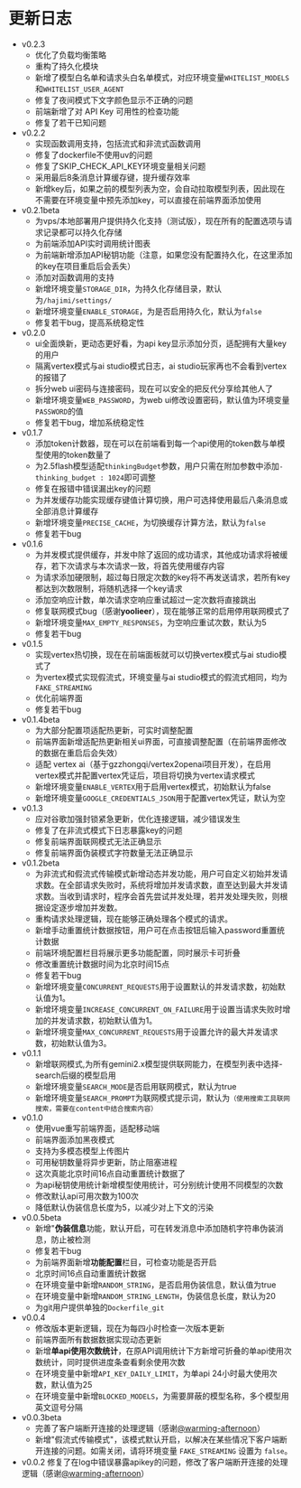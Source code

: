 # 更新日志
* v0.2.3
   * 优化了负载均衡策略
   * 重构了持久化模块
   * 新增了模型白名单和请求头白名单模式，对应环境变量`WHITELIST_MODELS`和`WHITELIST_USER_AGENT`
   * 修复了夜间模式下文字颜色显示不正确的问题
   * 前端新增了对 API Key 可用性的检查功能
   * 修复了若干已知问题
* v0.2.2
    * 实现函数调用支持，包括流式和非流式函数调用
    * 修复了dockerfile不使用uv的问题
    * 修复了SKIP_CHECK_API_KEY环境变量相关问题
    * 采用最后8条消息计算缓存键，提升缓存效率
    * 新增key后，如果之前的模型列表为空，会自动拉取模型列表，因此现在不需要在环境变量中预先添加key，可以直接在前端界面添加使用
* v0.2.1beta
    * 为vps/本地部署用户提供持久化支持（测试版），现在所有的配置选项与请求记录都可以持久化存储
    * 为前端添加API实时调用统计图表
    * 为前端新增添加API秘钥功能（注意，如果您没有配置持久化，在这里添加的key在项目重启后会丢失）
    * 添加对函数调用的支持
    * 新增环境变量`STORAGE_DIR`，为持久化存储目录，默认为`/hajimi/settings/`
    * 新增环境变量`ENABLE_STORAGE`，为是否启用持久化，默认为`false` 
    * 修复若干bug，提高系统稳定性
* v0.2.0
    * ui全面焕新，更动态更好看，为api key显示添加分页，适配拥有大量key的用户
    * 隔离vertex模式与ai studio模式日志，ai studio玩家再也不会看到vertex的报错了
    * 拆分web ui密码与连接密码，现在可以安全的把反代分享给其他人了
    * 新增环境变量`WEB_PASSWORD`，为web ui修改设置密码，默认值为环境变量`PASSWORD`的值
    * 修复若干bug，增加系统稳定性
* v0.1.7
    * 添加token计数器，现在可以在前端看到每一个api使用的token数与单模型使用的token数量了
    * 为2.5flash模型适配`thinkingBudget`参数，用户只需在附加参数中添加`- thinking_budget : 1024`即可调整
    * 修复在报错中错误漏出key的问题
    * 为并发缓存功能实现缓存键值计算切换，用户可选择使用最后八条消息或全部消息计算缓存
    * 新增环境变量`PRECISE_CACHE`，为切换缓存计算方法，默认为`false`
    * 修复若干bug
* v0.1.6
    * 为并发模式提供缓存，并发中除了返回的成功请求，其他成功请求将被缓存，若下次请求与本次请求一致，将首先使用缓存内容
    * 为请求添加硬限制，超过每日限定次数的key将不再发送请求，若所有key都达到次数限制，将随机选择一个key请求
    * 添加空响应计数，单次请求空响应重试超过一定次数将直接跳出
    * 修复联网模式bug（感谢**yoolieer**），现在能够正常的启用停用联网模式了
    * 新增环境变量`MAX_EMPTY_RESPONSES`，为空响应重试次数，默认为5
    * 修复若干bug
* v0.1.5
    * 实现vertex热切换，现在在前端面板就可以切换vertex模式与ai studio模式了
    * 为vertex模式实现假流式，环境变量与ai studio模式的假流式相同，均为`FAKE_STREAMING`
    * 优化前端界面
    * 修复若干bug
* v0.1.4beta
    * 为大部分配置项适配热更新，可实时调整配置
    * 前端界面新增适配热更新相关ui界面，可直接调整配置（在前端界面修改的数据在重启后会失效）
    * 适配 vertex ai（基于gzzhongqi/vertex2openai项目开发），在启用vertex模式并配置vertex凭证后，项目将切换为vertex请求模式
    * 新增环境变量`ENABLE_VERTEX`用于启用vertex模式，初始默认为false
    * 新增环境变量`GOOGLE_CREDENTIALS_JSON`用于配置vertex凭证，默认为空
* v0.1.3
    * 应对谷歌加强封锁紧急更新，优化连接逻辑，减少错误发生
    * 修复了在非流式模式下日志暴露key的问题
    * 修复前端界面联网模式无法正确显示
    * 修复前端界面伪装模式字符数量无法正确显示
* v0.1.2beta
    * 为非流式和假流式传输模式新增动态并发功能，用户可自定义初始并发请求数。在全部请求失败时，系统将增加并发请求数，直至达到最大并发请求数。当收到请求时，程序会首先尝试并发处理，若并发处理失败，则根据设定逐步增加并发数。
    * 重构请求处理逻辑，现在能够正确处理各个模式的请求。
    * 新增手动重置统计数据按钮，用户可在点击按钮后输入password重置统计数据
    * 前端环境配置栏目将展示更多功能配置，同时展示卡可折叠
    * 修改重置统计数据时间为北京时间15点
    * 修复若干bug
    * 新增环境变量`CONCURRENT_REQUESTS`用于设置默认的并发请求数，初始默认值为1。
    * 新增环境变量`INCREASE_CONCURRENT_ON_FAILURE`用于设置当请求失败时增加的并发请求数，初始默认值为1。
    * 新增环境变量`MAX_CONCURRENT_REQUESTS`用于设置允许的最大并发请求数，初始默认值为3。
*   v0.1.1
    * 新增联网模式,为所有gemini2.x模型提供联网能力，在模型列表中选择-search后缀的模型启用
    * 新增环境变量`SEARCH_MODE`是否启用联网模式，默认为true
    * 新增环境变量`SEARCH_PROMPT`为联网模式提示词，默认为`（使用搜索工具联网搜索，需要在content中结合搜索内容）`
*   v0.1.0
    * 使用vue重写前端界面，适配移动端
    * 前端界面添加黑夜模式
    * 支持为多模态模型上传图片
    * 可用秘钥数量将异步更新，防止阻塞进程
    * 这次真能北京时间16点自动重置统计数据了
    * 为api秘钥使用统计新增模型使用统计，可分别统计使用不同模型的次数
    * 修改默认api可用次数为100次
    * 降低默认伪装信息长度为5，以减少对上下文的污染
*   v0.0.5beta
    * 新增"**伪装信息**功能，默认开启，可在转发消息中添加随机字符串伪装消息，防止被检测
    * 修复若干bug
    * 为前端界面新增**功能配置**栏目，可检查功能是否开启
    * 北京时间16点自动重置统计数据
    * 在环境变量中新增`RANDOM_STRING`，是否启用伪装信息，默认值为true
    * 在环境变量中新增`RANDOM_STRING_LENGTH`，伪装信息长度，默认为20
    * 为git用户提供单独的`Dockerfile_git`
*   v0.0.4
    * 修改版本更新逻辑，现在为每四小时检查一次版本更新
    * 前端界面所有数据数据实现动态更新
    * 新增**单api使用次数统计**，在原API调用统计下方新增可折叠的单api使用次数统计，同时提供进度条查看剩余使用次数
    * 在环境变量中新增`API_KEY_DAILY_LIMIT`，为单api 24小时最大使用次数，默认值为25
    * 在环境变量中新增`BLOCKED_MODELS`，为需要屏蔽的模型名称，多个模型用英文逗号分隔
*   v0.0.3beta
    * 完善了客户端断开连接的处理逻辑（感谢[@warming-afternoon](https://github.com/warming-afternoon)）
    * 新增"假流式传输模式"，该模式默认开启，以解决在某些情况下客户端断开连接的问题。如需关闭，请将环境变量 `FAKE_STREAMING` 设置为 `false`。
*   v0.0.2 修复了在log中错误暴露apikey的问题，修改了客户端断开连接的处理逻辑（感谢[@warming-afternoon](https://github.com/warming-afternoon)）
